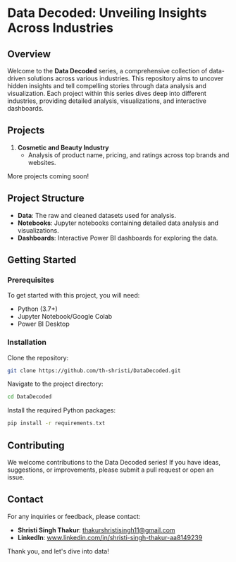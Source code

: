 # Data Decoded: Unveiling Insights Across Industries

## Overview

Welcome to the **Data Decoded** series, a comprehensive collection of data-driven solutions across various industries. This repository aims to uncover hidden insights and tell compelling stories through data analysis and visualization. Each project within this series dives deep into different industries, providing detailed analysis, visualizations, and interactive dashboards.

## Projects

1. **Cosmetic and Beauty Industry**
   - Analysis of product name, pricing, and ratings across top brands and websites.

More projects coming soon!

## Project Structure

- **Data**: The raw and cleaned datasets used for analysis.
- **Notebooks**: Jupyter notebooks containing detailed data analysis and visualizations.
- **Dashboards**: Interactive Power BI dashboards for exploring the data.

## Getting Started

### Prerequisites

To get started with this project, you will need:
- Python (3.7+)
- Jupyter Notebook/Google Colab
- Power BI Desktop

### Installation

Clone the repository:
```bash
git clone https://github.com/th-shristi/DataDecoded.git
```
Navigate to the project directory:
```bash
cd DataDecoded
```
Install the required Python packages:
```bash
pip install -r requirements.txt
```

## Contributing

We welcome contributions to the Data Decoded series! If you have ideas, suggestions, or improvements, please submit a pull request or open an issue.

## Contact

For any inquiries or feedback, please contact:
- **Shristi Singh Thakur**: thakurshristisingh11@gmail.com
- **LinkedIn**: www.linkedin.com/in/shristi-singh-thakur-aa8149239

Thank you, and let's dive into data!


